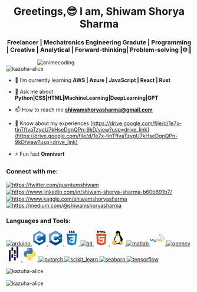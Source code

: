 <h1 align="center">Greetings,😎 I am, Shiwam Shorya Sharma</h1>
<h3 align="center">Freelancer | Mechatronics Engineering Gradute | Programming | Creative | Analytical | Forward-thinking| Problem-solving |⚙️🚀</h3>

<img align="right" alt="animecoding" width="420" src="https://www.google.com/url?sa=i&url=https%3A%2F%2Fgithub.com%2Fpreetuuppp&psig=AOvVaw2NyvFvT-ML0Vs11msa2ES7&ust=1702140790103000&source=images&cd=vfe&opi=89978449&ved=0CBEQjRxqFwoTCJD3tt-mgIMDFQAAAAAdAAAAABAy">

<p align="left"> <img src="https://komarev.com/ghpvc/?username=kazuha-alice&label=Profile%20views&color=0e75b6&style=flat" alt="kazuha-alice" /> </p>

- 🌱 I’m currently learning **AWS | Azure | JavaScript | React | Rust**

- 💬 Ask me about **Python|CSS|HTML|MachineLearning|DeepLearning|GPT**

- 📫 How to reach me **shiwamshoryasharma@gmail.com**

- 📄 Know about my experiences [https://drive.google.com/file/d/1e7x-tinTfIvaTzypU7kHseDgnQPn-9kD/view?usp=drive_link](https://drive.google.com/file/d/1e7x-tinTfIvaTzypU7kHseDgnQPn-9kD/view?usp=drive_link)

- ⚡ Fun fact **Omnivert**

<h3 align="left">Connect with me:</h3>
<p align="left">
<a href="https://twitter.com/https://twitter.com/quantumshiwam" target="blank"><img align="center" src="https://raw.githubusercontent.com/rahuldkjain/github-profile-readme-generator/master/src/images/icons/Social/twitter.svg" alt="https://twitter.com/quantumshiwam" height="30" width="40" /></a>
<a href="https://linkedin.com/in/https://www.linkedin.com/in/shiwam-shorya-sharma-b60b691b7/" target="blank"><img align="center" src="https://raw.githubusercontent.com/rahuldkjain/github-profile-readme-generator/master/src/images/icons/Social/linked-in-alt.svg" alt="https://www.linkedin.com/in/shiwam-shorya-sharma-b60b691b7/" height="30" width="40" /></a>
<a href="https://kaggle.com/https://www.kaggle.com/shiwamshoryasharma" target="blank"><img align="center" src="https://raw.githubusercontent.com/rahuldkjain/github-profile-readme-generator/master/src/images/icons/Social/kaggle.svg" alt="https://www.kaggle.com/shiwamshoryasharma" height="30" width="40" /></a>
<a href="https://medium.com/https://medium.com/@shiwamshoryasharma" target="blank"><img align="center" src="https://raw.githubusercontent.com/rahuldkjain/github-profile-readme-generator/master/src/images/icons/Social/medium.svg" alt="https://medium.com/@shiwamshoryasharma" height="30" width="40" /></a>
</p>

<h3 align="left">Languages and Tools:</h3>
<p align="left"> <a href="https://www.arduino.cc/" target="_blank" rel="noreferrer"> <img src="https://cdn.worldvectorlogo.com/logos/arduino-1.svg" alt="arduino" width="40" height="40"/> </a> <a href="https://www.cprogramming.com/" target="_blank" rel="noreferrer"> <img src="https://raw.githubusercontent.com/devicons/devicon/master/icons/c/c-original.svg" alt="c" width="40" height="40"/> </a> <a href="https://www.w3schools.com/cpp/" target="_blank" rel="noreferrer"> <img src="https://raw.githubusercontent.com/devicons/devicon/master/icons/cplusplus/cplusplus-original.svg" alt="cplusplus" width="40" height="40"/> </a> <a href="https://www.w3schools.com/css/" target="_blank" rel="noreferrer"> <img src="https://raw.githubusercontent.com/devicons/devicon/master/icons/css3/css3-original-wordmark.svg" alt="css3" width="40" height="40"/> </a> <a href="https://git-scm.com/" target="_blank" rel="noreferrer"> <img src="https://www.vectorlogo.zone/logos/git-scm/git-scm-icon.svg" alt="git" width="40" height="40"/> </a> <a href="https://www.w3.org/html/" target="_blank" rel="noreferrer"> <img src="https://raw.githubusercontent.com/devicons/devicon/master/icons/html5/html5-original-wordmark.svg" alt="html5" width="40" height="40"/> </a> <a href="https://www.linux.org/" target="_blank" rel="noreferrer"> <img src="https://raw.githubusercontent.com/devicons/devicon/master/icons/linux/linux-original.svg" alt="linux" width="40" height="40"/> </a> <a href="https://www.mathworks.com/" target="_blank" rel="noreferrer"> <img src="https://upload.wikimedia.org/wikipedia/commons/2/21/Matlab_Logo.png" alt="matlab" width="40" height="40"/> </a> <a href="https://www.mysql.com/" target="_blank" rel="noreferrer"> <img src="https://raw.githubusercontent.com/devicons/devicon/master/icons/mysql/mysql-original-wordmark.svg" alt="mysql" width="40" height="40"/> </a> <a href="https://opencv.org/" target="_blank" rel="noreferrer"> <img src="https://www.vectorlogo.zone/logos/opencv/opencv-icon.svg" alt="opencv" width="40" height="40"/> </a> <a href="https://pandas.pydata.org/" target="_blank" rel="noreferrer"> <img src="https://raw.githubusercontent.com/devicons/devicon/2ae2a900d2f041da66e950e4d48052658d850630/icons/pandas/pandas-original.svg" alt="pandas" width="40" height="40"/> </a> <a href="https://www.python.org" target="_blank" rel="noreferrer"> <img src="https://raw.githubusercontent.com/devicons/devicon/master/icons/python/python-original.svg" alt="python" width="40" height="40"/> </a> <a href="https://pytorch.org/" target="_blank" rel="noreferrer"> <img src="https://www.vectorlogo.zone/logos/pytorch/pytorch-icon.svg" alt="pytorch" width="40" height="40"/> </a> <a href="https://scikit-learn.org/" target="_blank" rel="noreferrer"> <img src="https://upload.wikimedia.org/wikipedia/commons/0/05/Scikit_learn_logo_small.svg" alt="scikit_learn" width="40" height="40"/> </a> <a href="https://seaborn.pydata.org/" target="_blank" rel="noreferrer"> <img src="https://seaborn.pydata.org/_images/logo-mark-lightbg.svg" alt="seaborn" width="40" height="40"/> </a> <a href="https://www.tensorflow.org" target="_blank" rel="noreferrer"> <img src="https://www.vectorlogo.zone/logos/tensorflow/tensorflow-icon.svg" alt="tensorflow" width="40" height="40"/> </a> </p>

<p><img align="center" src="https://github-readme-stats.vercel.app/api/top-langs?username=kazuha-alice&show_icons=true&locale=en&layout=compact" alt="kazuha-alice" /></p>

<p><img align="center" src="https://github-readme-streak-stats.herokuapp.com/?user=kazuha-alice&" alt="kazuha-alice" /></p>
